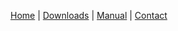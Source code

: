 [Home]({{site.baseurl}}/) | [Downloads]({{site.baseurl}}/download/) | [Manual]({{site.baseurl}}/manual/) | [Contact]({{site.baseurl}}/contact/)
